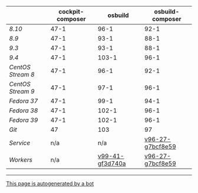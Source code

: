 |       | cockpit-composer    | osbuild    | osbuild-composer    |
|-------|---------------------|------------|---------------------|
*8.10* | 47-1 | 96-1 | 92-1
*8.9* | 47-1 | 93-1 | 88-1
*9.3* | 47-1 | 93-1 | 88-1
*9.4* | 47-1 | 103-1 | 96-1
*CentOS Stream 8* | 47-1 | 96-1 | 92-1
*CentOS Stream 9* | 47-1 | 97-1 | 96-1
*Fedora 37* | 47-1 | 99-1 | 94-1
*Fedora 38* | 47-1 | 102-1 | 96-1
*Fedora 39* | 47-1 | 102-1 | 96-1
*Git* | 47 | 103 | 97
*Service* | n/a | n/a | [v96-27-g7bcf8e59](https://github.com/osbuild/osbuild-composer/compare/v96-27-g7bcf8e59...main)
*Workers* | n/a | [v99-41-gf3d740a](https://github.com/osbuild/osbuild/compare/v99-41-gf3d740a...main) | [v96-27-g7bcf8e59](https://github.com/osbuild/osbuild-composer/compare/v96-27-g7bcf8e59...main)

---

[This page is autogenerated by a bot](https://gitlab.cee.redhat.com/osbuild/guides-bot/-/blob/main/release_overview.py)